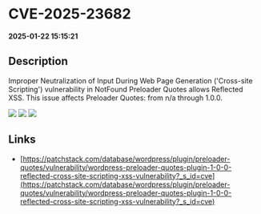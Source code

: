 # CVE-2025-23682

**2025-01-22 15:15:21**

## Description
Improper Neutralization of Input During Web Page Generation ('Cross-site Scripting') vulnerability in NotFound Preloader Quotes allows Reflected XSS. This issue affects Preloader Quotes: from n/a through 1.0.0.

![](https://img.shields.io/static/v1?label=Score&message=7.1&color=red)
![](https://img.shields.io/static/v1?label=Severity&message=HIGH&color=red)
![](https://img.shields.io/static/v1?label=CWE&message=XSS&color=green)

## Links
- [https://patchstack.com/database/wordpress/plugin/preloader-quotes/vulnerability/wordpress-preloader-quotes-plugin-1-0-0-reflected-cross-site-scripting-xss-vulnerability?_s_id=cve](https://patchstack.com/database/wordpress/plugin/preloader-quotes/vulnerability/wordpress-preloader-quotes-plugin-1-0-0-reflected-cross-site-scripting-xss-vulnerability?_s_id=cve)
